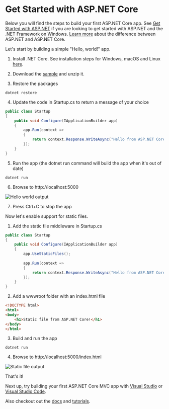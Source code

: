 # Get Started with ASP.NET Core

Below you will find the steps to build your first ASP.NET Core app. See [Get Started with ASP.NET](http://www.asp.net/get-started/framework) if you are looking to get started with ASP.NET and the .NET Framework on Windows. [Learn more](http://www.asp.net/learn) about the difference between ASP.NET and ASP.NET Core.

Let's start by building a simple "Hello, world!" app.

1. Install .NET Core. See installation steps for Windows, macOS and Linux [here](https://dot.net/core).

2. Download the [sample](https://github.com/aspnet/GetStarted/archive/master.zip) and unzip it.

3. Restore the packages

  `dotnet restore`
   
4. Update the code in Startup.cs to return a message of your choice

  ```c#
  public class Startup
  {
      public void Configure(IApplicationBuilder app)
      {
          app.Run(context =>
          {
              return context.Response.WriteAsync("Hello from ASP.NET Core!");
          });
      }
  }
  ```

5. Run the app (the dotnet run command will build the app when it's out of date)

  `dotnet run`
  
6. Browse to http://localhost:5000

  ![Hello world output](https://www-asp.azureedge.net/v-2016-07-25-003/images/ui/get-started-1.png)

7. Press Ctrl+C to stop the app

Now let's enable support for static files.

1. Add the static file middleware in Startup.cs

  ```c#
  public class Startup
  {
      public void Configure(IApplicationBuilder app)
      {
          app.UseStaticFiles();
          
          app.Run(context =>
          {
              return context.Response.WriteAsync("Hello from ASP.NET Core!");
          });
      }
  }
  ```
  
2. Add a wwwroot folder with an index.html file

  ```html
  <!DOCTYPE html>
  <html>
  <body>
      <h1>Static file from ASP.NET Core!</h1>
  </body>
  </html>
  ```

3. Build and run the app

  `dotnet run`

4. Browse to http://localhost:5000/index.html

  ![Static file output](https://www-asp.azureedge.net/v-2016-07-25-003/images/ui/get-started-2.png)
  
That's it! 

Next up, try building your first ASP.NET Core MVC app with [Visual Studio](https://docs.asp.net/en/latest/tutorials/first-mvc-app/start-mvc.html) or [Visual Studio Code](https://docs.asp.net/en/latest/tutorials/your-first-mac-aspnet.html).

Also checkout out the [docs](https://docs.asp.net) and [tutorials](https://docs.asp.net/en/latest/tutorials/index.html).
